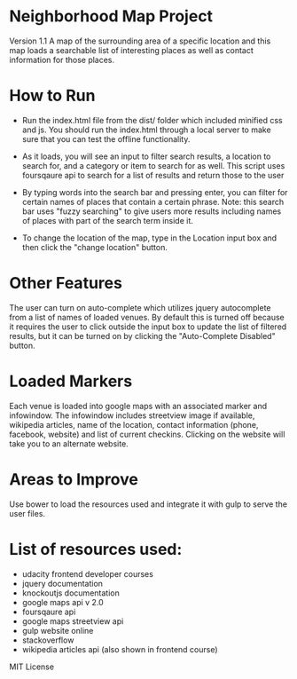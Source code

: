 # Neighborhood Map Project
Version 1.1
A map of the surrounding area of a specific location and this map loads a searchable list of interesting places as well as contact information for those places.

# How to Run
- Run the index.html file from the dist/ folder which included minified css and js. You should run the index.html through a local server to make sure that you can test the offline functionality.

- As it loads, you will see an input to filter search results, a location to search for, and a category or item to search for as well. This script uses foursqaure api to search for a list of results and return those to the user

- By typing words into the search bar and pressing enter, you can filter for certain names of places that contain a certain phrase. Note: this search bar uses "fuzzy searching" to give users more results including names of places with part of the search term inside it.

- To change the location of the map, type in the Location input box and then click the "change location" button.

# Other Features
The user can turn on auto-complete which utilizes jquery autocomplete from a list of names of loaded venues.
By default this is turned off because it requires the user to click outside the input box to update the list of filtered results, but it can be turned on by clicking the "Auto-Complete Disabled" button.

# Loaded Markers
Each venue is loaded into google maps with an associated marker and infowindow. The infowindow includes streetview image if available, wikipedia articles, name of the location, contact information (phone, facebook, website) and list of current checkins. Clicking on the website will take you to an alternate website.

# Areas to Improve
Use bower to load the resources used and integrate it with gulp to serve the user files.

# List of resources used:
- udacity frontend developer courses
- jquery documentation
- knockoutjs documentation
- google maps api v 2.0
- foursqaure api
- google maps streetview api
- gulp website online
- stackoverflow
- wikipedia articles api (also shown in frontend course)

MIT License
